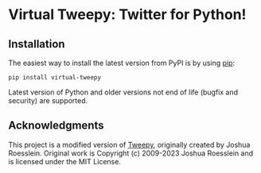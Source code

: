 # Virtual Tweepy: Twitter for Python!

## Installation

The easiest way to install the latest version from PyPI is by using
[pip](https://pip.pypa.io/):

    pip install virtual-tweepy

Latest version of Python and older versions not end of life (bugfix and security) are supported.

## Acknowledgments

This project is a modified version of [Tweepy](https://github.com/tweepy/tweepy), originally created by Joshua Roesslein.
Original work is Copyright (c) 2009-2023 Joshua Roesslein and is licensed under the MIT License.
